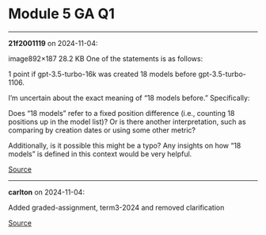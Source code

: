# Module 5 GA Q1


---

**21f2001119** on 2024-11-04:

image892×187 28.2 KB
One of the statements is as follows:

1 point if gpt-3.5-turbo-16k was created 18 models before gpt-3.5-turbo-1106.

I’m uncertain about the exact meaning of “18 models before.” Specifically:

Does “18 models” refer to a fixed position difference (i.e., counting 18 positions up in the model list)?
Or is there another interpretation, such as comparing by creation dates or using some other metric?

Additionally, is it possible this might be a typo?
Any insights on how “18 models” is defined in this context would be very helpful.

[Source](https://discourse.onlinedegree.iitm.ac.in/t/module-5-ga-q1/155550/1)

---

**carlton** on 2024-11-04:

Added graded-assignment, term3-2024 and removed clarification

[Source](https://discourse.onlinedegree.iitm.ac.in/t/module-5-ga-q1/155550/2)